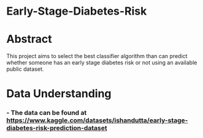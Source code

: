 # Early-Stage-Diabetes-Risk

# Abstract
This project aims to select the best classifier algorithm than can predict whether someone has an early stage diabetes risk or not using an available public dataset.

# Data Understanding
### - The data can be found at https://www.kaggle.com/datasets/ishandutta/early-stage-diabetes-risk-prediction-dataset
